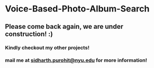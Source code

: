 # Voice-Based-Photo-Album-Search

## Please come back again, we are under construction! :) 
### Kindly checkout my other projects! 

### mail me at sidharth.purohit@nyu.edu for more information!
